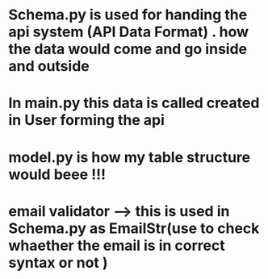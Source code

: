 # Schema.py is used for handing the api system (API Data Format) . how the data would come and go inside and outside 
# In main.py this data is called created in User forming the api 
# model.py is how my table structure would beee !!!
# email validator --> this is used in  Schema.py as EmailStr(use to check whaether the email is in correct syntax or not ) 
